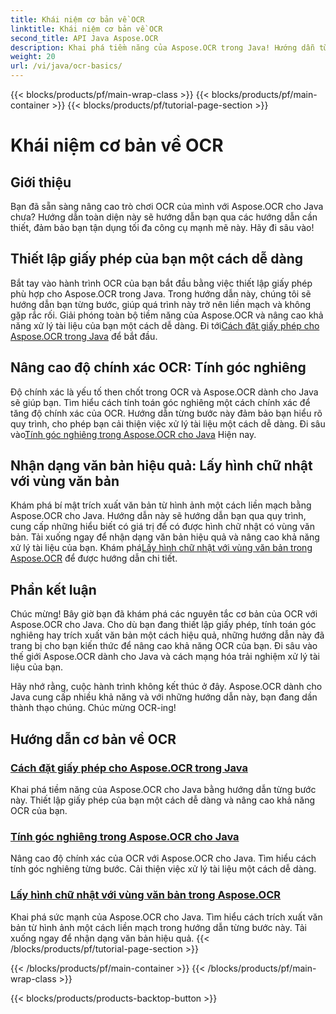 ```yaml
---
title: Khái niệm cơ bản về OCR
linktitle: Khái niệm cơ bản về OCR
second_title: API Java Aspose.OCR
description: Khai phá tiềm năng của Aspose.OCR trong Java! Hướng dẫn từng bước để thiết lập giấy phép của bạn và tăng cường khả năng OCR. Tính toán các góc nghiêng và trích xuất văn bản một cách liền mạch.
weight: 20
url: /vi/java/ocr-basics/
---
```


{{< blocks/products/pf/main-wrap-class >}}
{{< blocks/products/pf/main-container >}}
{{< blocks/products/pf/tutorial-page-section >}}

# Khái niệm cơ bản về OCR

## Giới thiệu

Bạn đã sẵn sàng nâng cao trò chơi OCR của mình với Aspose.OCR cho Java chưa? Hướng dẫn toàn diện này sẽ hướng dẫn bạn qua các hướng dẫn cần thiết, đảm bảo bạn tận dụng tối đa công cụ mạnh mẽ này. Hãy đi sâu vào!

## Thiết lập giấy phép của bạn một cách dễ dàng

Bắt tay vào hành trình OCR của bạn bắt đầu bằng việc thiết lập giấy phép phù hợp cho Aspose.OCR trong Java. Trong hướng dẫn này, chúng tôi sẽ hướng dẫn bạn từng bước, giúp quá trình này trở nên liền mạch và không gặp rắc rối. Giải phóng toàn bộ tiềm năng của Aspose.OCR và nâng cao khả năng xử lý tài liệu của bạn một cách dễ dàng. Đi tới[Cách đặt giấy phép cho Aspose.OCR trong Java](./set-license/) để bắt đầu.

## Nâng cao độ chính xác OCR: Tính góc nghiêng

 Độ chính xác là yếu tố then chốt trong OCR và Aspose.OCR dành cho Java sẽ giúp bạn. Tìm hiểu cách tính toán góc nghiêng một cách chính xác để tăng độ chính xác của OCR. Hướng dẫn từng bước này đảm bảo bạn hiểu rõ quy trình, cho phép bạn cải thiện việc xử lý tài liệu một cách dễ dàng. Đi sâu vào[Tính góc nghiêng trong Aspose.OCR cho Java](./calculate-skew-angle/) Hiện nay.

## Nhận dạng văn bản hiệu quả: Lấy hình chữ nhật với vùng văn bản

Khám phá bí mật trích xuất văn bản từ hình ảnh một cách liền mạch bằng Aspose.OCR cho Java. Hướng dẫn này sẽ hướng dẫn bạn qua quy trình, cung cấp những hiểu biết có giá trị để có được hình chữ nhật có vùng văn bản. Tải xuống ngay để nhận dạng văn bản hiệu quả và nâng cao khả năng xử lý tài liệu của bạn. Khám phá[Lấy hình chữ nhật với vùng văn bản trong Aspose.OCR](./get-rectangles-with-text-areas/) để được hướng dẫn chi tiết.

## Phần kết luận

Chúc mừng! Bây giờ bạn đã khám phá các nguyên tắc cơ bản của OCR với Aspose.OCR cho Java. Cho dù bạn đang thiết lập giấy phép, tính toán góc nghiêng hay trích xuất văn bản một cách hiệu quả, những hướng dẫn này đã trang bị cho bạn kiến thức để nâng cao khả năng OCR của bạn. Đi sâu vào thế giới Aspose.OCR dành cho Java và cách mạng hóa trải nghiệm xử lý tài liệu của bạn.

Hãy nhớ rằng, cuộc hành trình không kết thúc ở đây. Aspose.OCR dành cho Java cung cấp nhiều khả năng và với những hướng dẫn này, bạn đang dần thành thạo chúng. Chúc mừng OCR-ing!
## Hướng dẫn cơ bản về OCR
### [Cách đặt giấy phép cho Aspose.OCR trong Java](./set-license/)
Khai phá tiềm năng của Aspose.OCR cho Java bằng hướng dẫn từng bước này. Thiết lập giấy phép của bạn một cách dễ dàng và nâng cao khả năng OCR của bạn.
### [Tính góc nghiêng trong Aspose.OCR cho Java](./calculate-skew-angle/)
Nâng cao độ chính xác của OCR với Aspose.OCR cho Java. Tìm hiểu cách tính góc nghiêng từng bước. Cải thiện việc xử lý tài liệu một cách dễ dàng.
### [Lấy hình chữ nhật với vùng văn bản trong Aspose.OCR](./get-rectangles-with-text-areas/)
Khai phá sức mạnh của Aspose.OCR cho Java. Tìm hiểu cách trích xuất văn bản từ hình ảnh một cách liền mạch trong hướng dẫn từng bước này. Tải xuống ngay để nhận dạng văn bản hiệu quả.
{{< /blocks/products/pf/tutorial-page-section >}}

{{< /blocks/products/pf/main-container >}}
{{< /blocks/products/pf/main-wrap-class >}}

{{< blocks/products/products-backtop-button >}}
